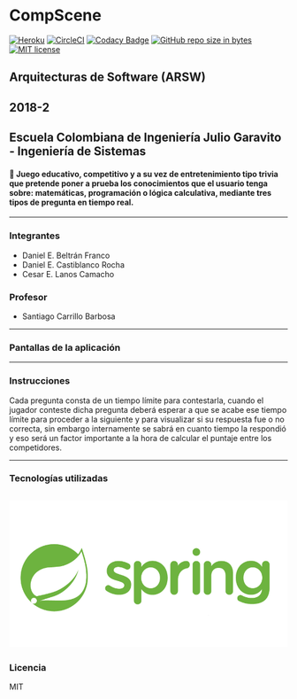 # CompScene
[![Heroku](https://wmpics.pics/di-D9YP.png)](https://compscene.herokuapp.com/)
[![CircleCI](https://circleci.com/gh/DanBeltF/2018-2-ARSW-CompScene.svg?style=svg)](https://circleci.com/gh/DanBeltF/2018-2-ARSW-CompScene)
[![Codacy Badge](https://api.codacy.com/project/badge/Grade/e6c747623691421eaf09afc916a8b5fd)](https://www.codacy.com/app/DanBeltF/2018-2-ARSW-CompScene?utm_source=github.com&amp;utm_medium=referral&amp;utm_content=DanBeltF/2018-2-ARSW-CompScene&amp;utm_campaign=Badge_Grade)
[![GitHub repo size in bytes](https://img.shields.io/github/repo-size/badges/shields.svg)](https://github.com/DanBeltF/2018-2-ARSW-CompScene)
[![MIT license](https://img.shields.io/badge/License-MIT-lightgrey.svg)](https://lbesson.mit-license.org/)

## Arquitecturas de Software (ARSW)<br />
## 2018-2<br/>
## Escuela Colombiana de Ingeniería Julio Garavito - Ingeniería de Sistemas
#### :green_book: Juego educativo, competitivo y a su vez de entretenimiento tipo trivia que pretende poner a prueba los conocimientos que el usuario tenga sobre: matemáticas,  programación o lógica calculativa, mediante tres tipos de pregunta en tiempo real.
---
### Integrantes
- Daniel E. Beltrán Franco
- Daniel E. Castiblanco Rocha
- Cesar E. Lanos Camacho
### Profesor
- Santiago Carrillo Barbosa
---
### Pantallas de la aplicación

---
### Instrucciones
Cada pregunta consta de un tiempo límite para contestarla, cuando el jugador conteste dicha pregunta deberá esperar a que se acabe ese tiempo límite para proceder a la siguiente y para visualizar si su respuesta fue o no correcta, sin embargo internamente se sabrá en cuanto tiempo la respondió y eso será un factor importante a la hora de calcular el puntaje entre los competidores.

---
### Tecnologías utilizadas

![](img/Spring-Logo.png)
---
### Licencia
MIT

